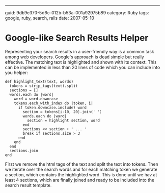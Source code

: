 --- 
guid: 9db9e370-5d6c-012b-b53a-001a92975b89
category: Ruby
tags: google, ruby, search, rails
date: 2007-05-10

Google-like Search Results Helper
=================================

Representing your search results in a user-friendly way is a common
task among web developers. Google's approach is dead simple but really
effective. The matching text is highlighted and shown with its
context. This can be implemented in less than 20 lines of code which
you can include into you helper:

    def highlight_text(text, words)
      tokens = strip_tags(text).split
      sections = []
      words.each do |word|
        word = word.downcase
        tokens.each_with_index do |token, i|
          if token.downcase.include? word
            section = tokens[i-10, 20].join(' ')
            words.each do |word|
              section = highlight section, word
            end
            sections << section + ' ... '
            break if sections.size > 3          
          end
        end
      end
      sections.join
    end

First we remove the html tags of the text and split the text into
tokens. Then we iterate over the search words and for each matching
token we generate a section, which contains the highlighted word. This
is done until we hav at least 4 sections, which are finally joined and
ready to be included into the search result template.

